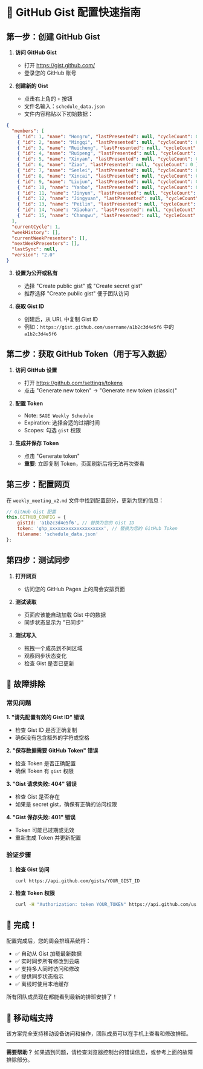 # 🚀 GitHub Gist 配置快速指南

## 第一步：创建 GitHub Gist

1. **访问 GitHub Gist**
   - 打开 https://gist.github.com/
   - 登录您的 GitHub 账号

2. **创建新的 Gist**
   - 点击右上角的 `+` 按钮
   - 文件名输入：`schedule_data.json`
   - 文件内容粘贴以下初始数据：

```json
{
  "members": [
    { "id": 1, "name": "Hongru", "lastPresented": null, "cycleCount": 0 },
    { "id": 2, "name": "Mingqi", "lastPresented": null, "cycleCount": 0 },
    { "id": 3, "name": "Ruicheng", "lastPresented": null, "cycleCount": 0 },
    { "id": 4, "name": "Ruipeng", "lastPresented": null, "cycleCount": 0 },
    { "id": 5, "name": "Xinyan", "lastPresented": null, "cycleCount": 0 },
    { "id": 6, "name": "Ziao", "lastPresented": null, "cycleCount": 0 },
    { "id": 7, "name": "Senlei", "lastPresented": null, "cycleCount": 0 },
    { "id": 8, "name": "Xincai", "lastPresented": null, "cycleCount": 0 },
    { "id": 9, "name": "Liujun", "lastPresented": null, "cycleCount": 0 },
    { "id": 10, "name": "Yanbo", "lastPresented": null, "cycleCount": 0 },
    { "id": 11, "name": "Jinyun", "lastPresented": null, "cycleCount": 0 },
    { "id": 12, "name": "Jingyuan", "lastPresented": null, "cycleCount": 0 },
    { "id": 13, "name": "Peilin", "lastPresented": null, "cycleCount": 0 },
    { "id": 14, "name": "Xiaohan", "lastPresented": null, "cycleCount": 0 },
    { "id": 15, "name": "Changwu", "lastPresented": null, "cycleCount": 0 }
  ],
  "currentCycle": 1,
  "weekHistory": [],
  "currentWeekPresenters": [],
  "nextWeekPresenters": [],
  "lastSync": null,
  "version": "2.0"
}
```

3. **设置为公开或私有**
   - 选择 "Create public gist" 或 "Create secret gist"
   - 推荐选择 "Create public gist" 便于团队访问

4. **获取 Gist ID**
   - 创建后，从 URL 中复制 Gist ID
   - 例如：`https://gist.github.com/username/a1b2c3d4e5f6` 中的 `a1b2c3d4e5f6`

## 第二步：获取 GitHub Token（用于写入数据）

1. **访问 GitHub 设置**
   - 打开 https://github.com/settings/tokens
   - 点击 "Generate new token" → "Generate new token (classic)"

2. **配置 Token**
   - Note: `SAGE Weekly Schedule`
   - Expiration: 选择合适的过期时间
   - Scopes: 勾选 `gist` 权限

3. **生成并保存 Token**
   - 点击 "Generate token"
   - **重要**: 立即复制 Token，页面刷新后将无法再次查看

## 第三步：配置网页

在 `weekly_meeting_v2.md` 文件中找到配置部分，更新为您的信息：

```javascript
// GitHub Gist 配置
this.GITHUB_CONFIG = {
    gistId: 'a1b2c3d4e5f6', // 替换为您的 Gist ID
    token: 'ghp_xxxxxxxxxxxxxxxxxxxx', // 替换为您的 GitHub Token
    filename: 'schedule_data.json'
};
```

## 第四步：测试同步

1. **打开网页**
   - 访问您的 GitHub Pages 上的周会安排页面

2. **测试读取**
   - 页面应该能自动加载 Gist 中的数据
   - 同步状态显示为 "已同步"

3. **测试写入**
   - 拖拽一个成员到不同区域
   - 观察同步状态变化
   - 检查 Gist 是否已更新

## 🔧 故障排除

### 常见问题

**1. "请先配置有效的 Gist ID" 错误**
- 检查 Gist ID 是否正确复制
- 确保没有包含额外的字符或空格

**2. "保存数据需要 GitHub Token" 错误**
- 检查 Token 是否正确配置
- 确保 Token 有 `gist` 权限

**3. "Gist 请求失败: 404" 错误**
- 检查 Gist 是否存在
- 如果是 secret gist，确保有正确的访问权限

**4. "Gist 保存失败: 401" 错误**
- Token 可能已过期或无效
- 重新生成 Token 并更新配置

### 验证步骤

1. **检查 Gist 访问**
   ```bash
   curl https://api.github.com/gists/YOUR_GIST_ID
   ```

2. **检查 Token 权限**
   ```bash
   curl -H "Authorization: token YOUR_TOKEN" https://api.github.com/user
   ```

## 🎉 完成！

配置完成后，您的周会排班系统将：

- ✅ 自动从 Gist 加载最新数据
- ✅ 实时同步所有修改到云端
- ✅ 支持多人同时访问和修改
- ✅ 提供同步状态指示
- ✅ 离线时使用本地缓存

所有团队成员现在都能看到最新的排班安排了！

## 📱 移动端支持

该方案完全支持移动设备访问和操作，团队成员可以在手机上查看和修改排班。

---

**需要帮助？** 如果遇到问题，请检查浏览器控制台的错误信息，或参考上面的故障排除部分。
